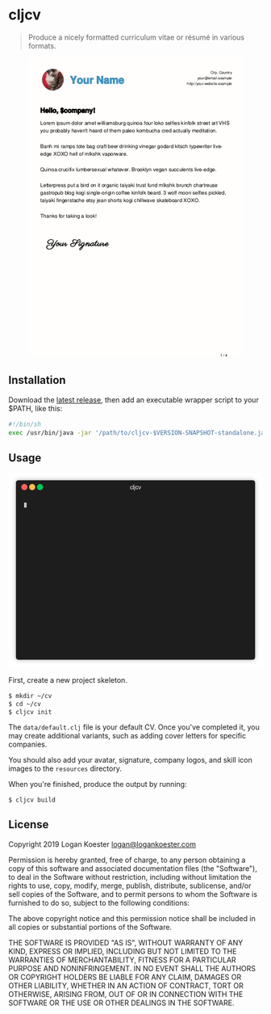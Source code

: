 # cljcv

> Produce a nicely formatted curriculum vitae or résumé in various formats.
<p align="center">
  <img src="doc/example.gif" alt="example" />
</p>

## Installation

Download the [latest release](https://github.com/logankoester/cljcv/releases),
then add an executable wrapper script to your $PATH, like this:

```bash
#!/bin/sh
exec /usr/bin/java -jar '/path/to/cljcv-$VERSION-SNAPSHOT-standalone.jar' "$@"
```

## Usage

<p align="center">
  <img src="doc/demo.gif" alt="demo" />
</p>

First, create a new project skeleton.

```
$ mkdir ~/cv
$ cd ~/cv
$ cljcv init
```

The `data/default.clj` file is your default CV. Once you've completed it, you may create additional variants, such as
adding cover letters for specific companies.

You should also add your avatar, signature, company logos, and skill icon images to the `resources` directory.

When you're finished, produce the output by running:

```
$ cljcv build
```

## License

Copyright 2019 Logan Koester <logan@logankoester.com>

Permission is hereby granted, free of charge, to any person obtaining a copy of this software and associated documentation files (the "Software"), to deal in the Software without restriction, including without limitation the rights to use, copy, modify, merge, publish, distribute, sublicense, and/or sell copies of the Software, and to permit persons to whom the Software is furnished to do so, subject to the following conditions:

The above copyright notice and this permission notice shall be included in all copies or substantial portions of the Software.

THE SOFTWARE IS PROVIDED "AS IS", WITHOUT WARRANTY OF ANY KIND, EXPRESS OR IMPLIED, INCLUDING BUT NOT LIMITED TO THE WARRANTIES OF MERCHANTABILITY, FITNESS FOR A PARTICULAR PURPOSE AND NONINFRINGEMENT. IN NO EVENT SHALL THE AUTHORS OR COPYRIGHT HOLDERS BE LIABLE FOR ANY CLAIM, DAMAGES OR OTHER LIABILITY, WHETHER IN AN ACTION OF CONTRACT, TORT OR OTHERWISE, ARISING FROM, OUT OF OR IN CONNECTION WITH THE SOFTWARE OR THE USE OR OTHER DEALINGS IN THE SOFTWARE.
